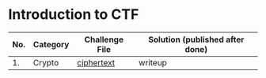 # Introduction to CTF


| No.| Category | Challenge File | Solution (published after done) |
|--- |----------|----------------|-------------------------------- |
| 1. | Crypto   | [ciphertext](https://raw.githubusercontent.com/codingClub-iitjammu/ctf/master/crypto/challenge_1.txt)     | writeup |



